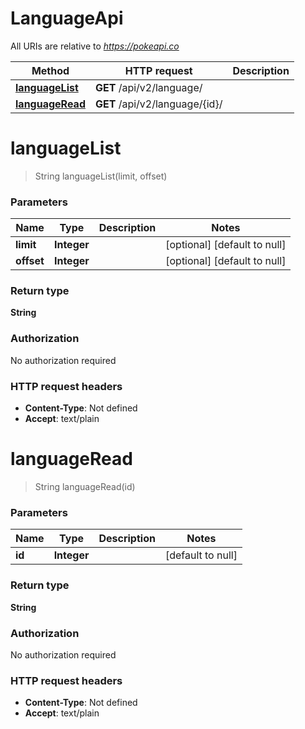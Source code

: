 # LanguageApi

All URIs are relative to *https://pokeapi.co*

| Method | HTTP request | Description |
|------------- | ------------- | -------------|
| [**languageList**](LanguageApi.md#languageList) | **GET** /api/v2/language/ |  |
| [**languageRead**](LanguageApi.md#languageRead) | **GET** /api/v2/language/{id}/ |  |


<a name="languageList"></a>
# **languageList**
> String languageList(limit, offset)



### Parameters

|Name | Type | Description  | Notes |
|------------- | ------------- | ------------- | -------------|
| **limit** | **Integer**|  | [optional] [default to null] |
| **offset** | **Integer**|  | [optional] [default to null] |

### Return type

**String**

### Authorization

No authorization required

### HTTP request headers

- **Content-Type**: Not defined
- **Accept**: text/plain

<a name="languageRead"></a>
# **languageRead**
> String languageRead(id)



### Parameters

|Name | Type | Description  | Notes |
|------------- | ------------- | ------------- | -------------|
| **id** | **Integer**|  | [default to null] |

### Return type

**String**

### Authorization

No authorization required

### HTTP request headers

- **Content-Type**: Not defined
- **Accept**: text/plain

